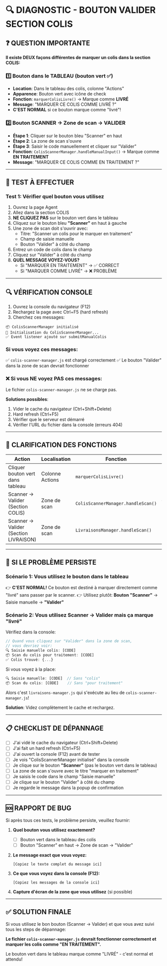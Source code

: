 # 🔍 DIAGNOSTIC - BOUTON VALIDER SECTION COLIS

## ❓ QUESTION IMPORTANTE

**Il existe DEUX façons différentes de marquer un colis dans la section COLIS:**

### 1️⃣ **Bouton dans le TABLEAU** (bouton vert ✅)
- **Location**: Dans le tableau des colis, colonne "Actions"
- **Apparence**: Bouton vert avec icône de check
- **Fonction**: `marquerColisLivre()` → Marque comme **LIVRÉ**
- **Message**: "MARQUER CE COLIS COMME LIVRÉ ?"
- **C'EST NORMAL** si ce bouton marque comme "livré"!

### 2️⃣ **Bouton SCANNER → Zone de scan → VALIDER**
- **Étape 1**: Cliquer sur le bouton bleu "Scanner" en haut
- **Étape 2**: La zone de scan s'ouvre
- **Étape 3**: Saisir le code manuellement et cliquer sur "Valider"
- **Fonction**: `ColisScannerManager.handleManualInput()` → Marque comme **EN TRAITEMENT**
- **Message**: "MARQUER CE COLIS COMME EN TRAITEMENT ?"

---

## 🧪 TEST À EFFECTUER

### Test 1: Vérifier quel bouton vous utilisez

1. Ouvrez la page Agent
2. Allez dans la section COLIS
3. **NE CLIQUEZ PAS** sur le bouton vert dans le tableau
4. Cliquez sur le bouton bleu **"Scanner"** en haut à gauche
5. Une zone de scan doit s'ouvrir avec:
   - Titre: "Scanner un colis pour le marquer en traitement"
   - Champ de saisie manuelle
   - Bouton "Valider" à côté du champ
6. Entrez un code de colis dans le champ
7. Cliquez sur "Valider" à côté du champ
8. **QUEL MESSAGE VOYEZ-VOUS?**
   - Si "MARQUER EN TRAITEMENT" → ✅ CORRECT
   - Si "MARQUER COMME LIVRÉ" → ❌ PROBLÈME

---

## 🔍 VÉRIFICATION CONSOLE

1. Ouvrez la console du navigateur (F12)
2. Rechargez la page avec Ctrl+F5 (hard refresh)
3. Cherchez ces messages:

```
📦 ColisScannerManager initialisé
🔄 Initialisation du ColisScannerManager...
✅ Event listener ajouté sur submitManualColis
```

###  Si vous voyez ces messages:
✅ `colis-scanner-manager.js` est chargé correctement
✅ Le bouton "Valider" dans la zone de scan devrait fonctionner

### ❌ Si vous NE voyez PAS ces messages:
Le fichier `colis-scanner-manager.js` ne se charge pas.

**Solutions possibles**:
1. Vider le cache du navigateur (Ctrl+Shift+Delete)
2. Hard refresh (Ctrl+F5)
3. Vérifier que le serveur est démarré
4. Vérifier l'URL du fichier dans la console (erreurs 404)

---

## 🎯 CLARIFICATION DES FONCTIONS

| Action | Localisation | Fonction | Statut final |
|--------|--------------|----------|--------------|
| Cliquer bouton vert dans tableau | Colonne Actions | `marquerColisLivre()` | **LIVRÉ** ✅ |
| Scanner → Valider (Section COLIS) | Zone de scan | `ColisScannerManager.handleScan()` | **EN TRAITEMENT** 📦 |
| Scanner → Valider (Section LIVRAISON) | Zone de scan | `LivraisonsManager.handleScan()` | **LIVRÉ** ✅ |

---

## 🔧 SI LE PROBLÈME PERSISTE

### Scénario 1: Vous utilisez le bouton dans le tableau
👉 **C'EST NORMAL!** Ce bouton est destiné à marquer directement comme "livré" sans passer par le scanner.
👉 Utilisez plutôt: **Bouton "Scanner"** → Saisie manuelle → **"Valider"**

### Scénario 2: Vous utilisez Scanner → Valider mais ça marque "livré"
Vérifiez dans la console:

```javascript
// Quand vous cliquez sur "Valider" dans la zone de scan,
// vous devriez voir:
🔍 Saisie manuelle colis: [CODE]
📦 Scan du colis pour traitement: [CODE]
✅ Colis trouvé: {...}
```

Si vous voyez à la place:
```javascript
🔍 Saisie manuelle: [CODE]  // Sans "colis"
📦 Scan du colis: [CODE]    // Sans "pour traitement"
```

Alors c'est `livraisons-manager.js` qui s'exécute au lieu de `colis-scanner-manager.js`!

**Solution**: Videz complètement le cache et rechargez.

---

## 📋 CHECKLIST DE DÉPANNAGE

- [ ] J'ai vidé le cache du navigateur (Ctrl+Shift+Delete)
- [ ] J'ai fait un hard refresh (Ctrl+F5)
- [ ] J'ai ouvert la console (F12) avant de tester
- [ ] Je vois "ColisScannerManager initialisé" dans la console
- [ ] Je clique sur le bouton **"Scanner"** (pas le bouton vert dans le tableau)
- [ ] La zone de scan s'ouvre avec le titre "marquer en traitement"
- [ ] Je saisis le code dans le champ "Saisie manuelle"
- [ ] Je clique sur le bouton "Valider" à côté du champ
- [ ] Je regarde le message dans la popup de confirmation

---

## 🆘 RAPPORT DE BUG

Si après tous ces tests, le problème persiste, veuillez fournir:

1. **Quel bouton vous utilisez exactement?**
   - [ ] Bouton vert dans le tableau des colis
   - [ ] Bouton "Scanner" en haut → Zone de scan → "Valider"

2. **Le message exact que vous voyez:**
   ```
   [Copiez le texte complet du message ici]
   ```

3. **Ce que vous voyez dans la console (F12):**
   ```
   [Copiez les messages de la console ici]
   ```

4. **Capture d'écran de la zone que vous utilisez** (si possible)

---

## ✅ SOLUTION FINALE

Si vous utilisez le bon bouton (Scanner → Valider) et que vous avez suivi tous les steps de dépannage:

**Le fichier `colis-scanner-manager.js` devrait fonctionner correctement et marquer les colis comme "EN TRAITEMENT".**

Le bouton vert dans le tableau marque comme "LIVRÉ" - c'est normal et attendu!
